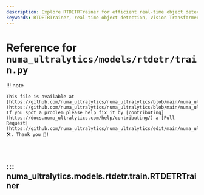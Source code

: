 ```yaml
---
description: Explore RTDETRTrainer for efficient real-time object detection leveraging Vision Transformers. Learn configuration, dataset handling, and advanced model training.
keywords: RTDETRTrainer, real-time object detection, Vision Transformers, YOLO, RT-DETR model, model training, dataset handling
---
```


# Reference for `numa_ultralytics/models/rtdetr/train.py`

!!! note

    This file is available at [https://github.com/numa_ultralytics/numa_ultralytics/blob/main/numa_ultralytics/models/rtdetr/train.py](https://github.com/numa_ultralytics/numa_ultralytics/blob/main/numa_ultralytics/models/rtdetr/train.py). If you spot a problem please help fix it by [contributing](https://docs.numa_ultralytics.com/help/contributing/) a [Pull Request](https://github.com/numa_ultralytics/numa_ultralytics/edit/main/numa_ultralytics/models/rtdetr/train.py) 🛠️. Thank you 🙏!

<br>

## ::: numa_ultralytics.models.rtdetr.train.RTDETRTrainer

<br><br>
